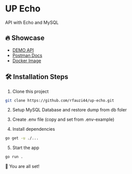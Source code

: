 # UP Echo

API with Echo and MySQL

## 🔥 Showcase

- [DEMO API](https://up-echo.zfdlzr.xyz)
- [Postman Docs](https://documenter.getpostman.com/view/25042327/2s93eSYvCx)
- [Docker Image](https://hub.docker.com/r/rfauzi/up-echo)

## 🛠️ Installation Steps

1. Clone this project

```bash
git clone https://github.com/rfauzi44/up-echo.git
```

2. Setup MySQL Database and restore dump from db foler

3. Create .env file (copy and set from .env-example)

4. Install dependencies

```bash
go get -u ./...
```

5. Start the app

```bash
go run .
```

🌟 You are all set!
